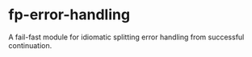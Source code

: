 # fp-error-handling
A fail-fast module for idiomatic splitting error handling from successful continuation.
